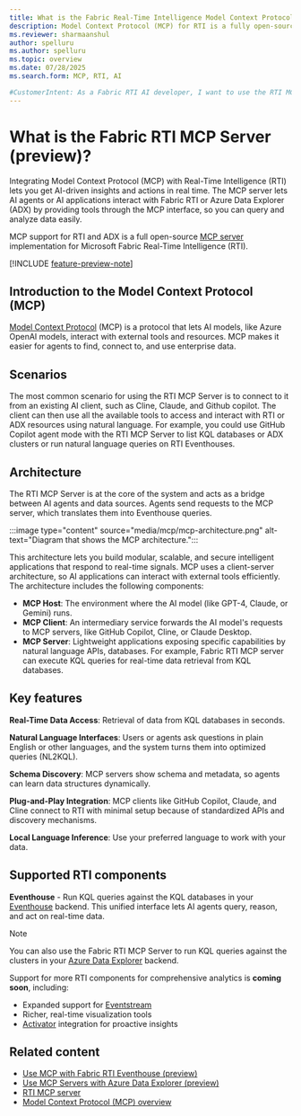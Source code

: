 ```yaml
---
title: What is the Fabric Real-Time Intelligence Model Context Protocol (MCP) Server?
description: Model Context Protocol (MCP) for RTI is a fully open-source implementation for Microsoft Fabric Real-Time Intelligence (RTI). It enables AI agents to interact with RTI components like Eventhouse.
ms.reviewer: sharmaanshul
author: spelluru
ms.author: spelluru
ms.topic: overview 
ms.date: 07/28/2025
ms.search.form: MCP, RTI, AI

#CustomerIntent: As a Fabric RTI AI developer, I want to use the RTI MCP server to create AI agents and AI applications.
---
```


# What is the Fabric RTI MCP Server (preview)?

Integrating Model Context Protocol (MCP) with Real-Time Intelligence (RTI) lets you get AI-driven insights and actions in real time. The MCP server lets AI agents or AI applications interact with Fabric RTI or Azure Data Explorer (ADX) by providing tools through the MCP interface, so you can query and analyze data easily.

MCP support for RTI and ADX is a full open-source [MCP server](https://github.com/microsoft/fabric-rti-mcp/) implementation for Microsoft Fabric Real-Time Intelligence (RTI).

[!INCLUDE [feature-preview-note](../includes/feature-preview-note.md)]

## Introduction to the Model Context Protocol (MCP)

[Model Context Protocol](https://modelcontextprotocol.io/introduction) (MCP) is a protocol that lets AI models, like Azure OpenAI models, interact with external tools and resources. MCP makes it easier for agents to find, connect to, and use enterprise data.

## Scenarios

The most common scenario for using the RTI MCP Server is to connect to it from an existing AI client, such as Cline, Claude, and Github copilot. The client can then use all the available tools to access and interact with RTI or ADX resources using natural language. For example, you could use GitHub Copilot agent mode with the RTI MCP Server to list KQL databases or ADX clusters or run natural language queries on RTI Eventhouses.

## Architecture

The RTI MCP Server is at the core of the system and acts as a bridge between AI agents and data sources. Agents send requests to the MCP server, which translates them into Eventhouse queries.

:::image type="content" source="media/mcp/mcp-architecture.png" alt-text="Diagram that shows the MCP architecture.":::

This architecture lets you build modular, scalable, and secure intelligent applications that respond to real-time signals. MCP uses a client-server architecture, so AI applications can interact with external tools efficiently. The architecture includes the following components:

* **MCP Host**: The environment where the AI model (like GPT-4, Claude, or Gemini) runs.
* **MCP Client**: An intermediary service forwards the AI model's requests to MCP servers, like GitHub Copilot, Cline, or Claude Desktop.
* **MCP Server**: Lightweight applications exposing specific capabilities by natural language APIs, databases. For example, Fabric RTI MCP server can execute KQL queries for real-time data retrieval from KQL databases.

## Key features

**Real-Time Data Access**: Retrieval of data from KQL databases in seconds.

**Natural Language Interfaces**: Users or agents ask questions in plain English or other languages, and the system turns them into optimized queries (NL2KQL).

**Schema Discovery**: MCP servers show schema and metadata, so agents can learn data structures dynamically.

**Plug-and-Play Integration**: MCP clients like GitHub Copilot, Claude, and Cline connect to RTI with minimal setup because of standardized APIs and discovery mechanisms.

**Local Language Inference**: Use your preferred language to work with your data.

## Supported RTI components

**Eventhouse** - Run KQL queries against the KQL databases in your [Eventhouse](eventhouse.md) backend. This unified interface lets AI agents query, reason, and act on real-time data.

> [!NOTE]
>
> You can also use the Fabric RTI MCP Server to run KQL queries against the clusters in your [Azure Data Explorer](/azure/data-explorer/) backend.

Support for more RTI components for comprehensive analytics is **coming soon**, including:

* Expanded support for [Eventstream](event-streams/overview.md)
* Richer, real-time visualization tools
* [Activator](data-activator/activator-introduction.md) integration for proactive insights

## Related content

* [Use MCP with Fabric RTI Eventhouse (preview)](mcp-eventhouse.md)
* [Use MCP Servers with Azure Data Explorer (preview)](/azure/data-explorer/integrate-mcp-servers)
* [RTI MCP server](https://github.com/microsoft/fabric-rti-mcp/)
* [Model Context Protocol (MCP) overview](https://modelcontextprotocol.io/introduction)
